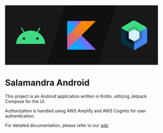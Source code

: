![](android_banner.png)

# Salamandra Android

This project is an Android application written in Kotlin, utilizing Jetpack Compose for the UI.

Authorization is handled using AWS Amplify and AWS Cognito for user authentication.

For detailed documentation, please refer to our [wiki](https://github.com/SalamandraApp/salamandra-android/wiki)
